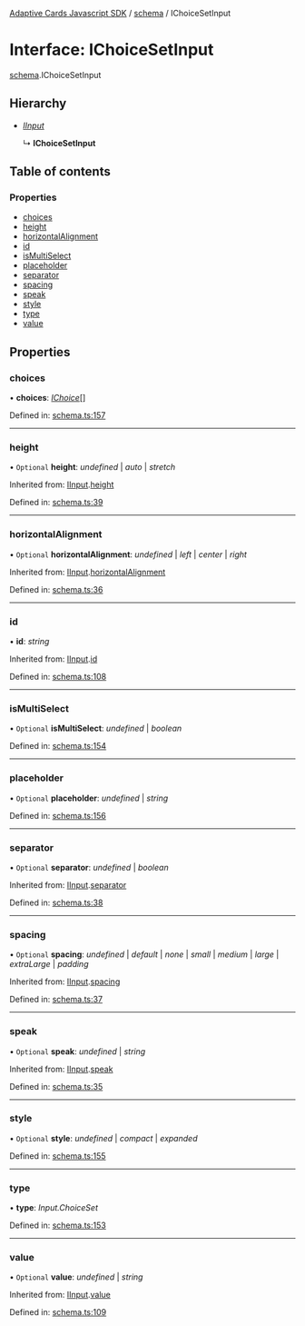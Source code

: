 [Adaptive Cards Javascript SDK](../README.md) / [schema](../modules/schema.md) / IChoiceSetInput

# Interface: IChoiceSetInput

[schema](../modules/schema.md).IChoiceSetInput

## Hierarchy

* [*IInput*](schema.iinput.md)

  ↳ **IChoiceSetInput**

## Table of contents

### Properties

- [choices](schema.ichoicesetinput.md#choices)
- [height](schema.ichoicesetinput.md#height)
- [horizontalAlignment](schema.ichoicesetinput.md#horizontalalignment)
- [id](schema.ichoicesetinput.md#id)
- [isMultiSelect](schema.ichoicesetinput.md#ismultiselect)
- [placeholder](schema.ichoicesetinput.md#placeholder)
- [separator](schema.ichoicesetinput.md#separator)
- [spacing](schema.ichoicesetinput.md#spacing)
- [speak](schema.ichoicesetinput.md#speak)
- [style](schema.ichoicesetinput.md#style)
- [type](schema.ichoicesetinput.md#type)
- [value](schema.ichoicesetinput.md#value)

## Properties

### choices

• **choices**: [*IChoice*](schema.ichoice.md)[]

Defined in: [schema.ts:157](https://github.com/microsoft/AdaptiveCards/blob/0938a1f10/source/nodejs/adaptivecards/src/schema.ts#L157)

___

### height

• `Optional` **height**: *undefined* \| *auto* \| *stretch*

Inherited from: [IInput](schema.iinput.md).[height](schema.iinput.md#height)

Defined in: [schema.ts:39](https://github.com/microsoft/AdaptiveCards/blob/0938a1f10/source/nodejs/adaptivecards/src/schema.ts#L39)

___

### horizontalAlignment

• `Optional` **horizontalAlignment**: *undefined* \| *left* \| *center* \| *right*

Inherited from: [IInput](schema.iinput.md).[horizontalAlignment](schema.iinput.md#horizontalalignment)

Defined in: [schema.ts:36](https://github.com/microsoft/AdaptiveCards/blob/0938a1f10/source/nodejs/adaptivecards/src/schema.ts#L36)

___

### id

• **id**: *string*

Inherited from: [IInput](schema.iinput.md).[id](schema.iinput.md#id)

Defined in: [schema.ts:108](https://github.com/microsoft/AdaptiveCards/blob/0938a1f10/source/nodejs/adaptivecards/src/schema.ts#L108)

___

### isMultiSelect

• `Optional` **isMultiSelect**: *undefined* \| *boolean*

Defined in: [schema.ts:154](https://github.com/microsoft/AdaptiveCards/blob/0938a1f10/source/nodejs/adaptivecards/src/schema.ts#L154)

___

### placeholder

• `Optional` **placeholder**: *undefined* \| *string*

Defined in: [schema.ts:156](https://github.com/microsoft/AdaptiveCards/blob/0938a1f10/source/nodejs/adaptivecards/src/schema.ts#L156)

___

### separator

• `Optional` **separator**: *undefined* \| *boolean*

Inherited from: [IInput](schema.iinput.md).[separator](schema.iinput.md#separator)

Defined in: [schema.ts:38](https://github.com/microsoft/AdaptiveCards/blob/0938a1f10/source/nodejs/adaptivecards/src/schema.ts#L38)

___

### spacing

• `Optional` **spacing**: *undefined* \| *default* \| *none* \| *small* \| *medium* \| *large* \| *extraLarge* \| *padding*

Inherited from: [IInput](schema.iinput.md).[spacing](schema.iinput.md#spacing)

Defined in: [schema.ts:37](https://github.com/microsoft/AdaptiveCards/blob/0938a1f10/source/nodejs/adaptivecards/src/schema.ts#L37)

___

### speak

• `Optional` **speak**: *undefined* \| *string*

Inherited from: [IInput](schema.iinput.md).[speak](schema.iinput.md#speak)

Defined in: [schema.ts:35](https://github.com/microsoft/AdaptiveCards/blob/0938a1f10/source/nodejs/adaptivecards/src/schema.ts#L35)

___

### style

• `Optional` **style**: *undefined* \| *compact* \| *expanded*

Defined in: [schema.ts:155](https://github.com/microsoft/AdaptiveCards/blob/0938a1f10/source/nodejs/adaptivecards/src/schema.ts#L155)

___

### type

• **type**: *Input.ChoiceSet*

Defined in: [schema.ts:153](https://github.com/microsoft/AdaptiveCards/blob/0938a1f10/source/nodejs/adaptivecards/src/schema.ts#L153)

___

### value

• `Optional` **value**: *undefined* \| *string*

Inherited from: [IInput](schema.iinput.md).[value](schema.iinput.md#value)

Defined in: [schema.ts:109](https://github.com/microsoft/AdaptiveCards/blob/0938a1f10/source/nodejs/adaptivecards/src/schema.ts#L109)
